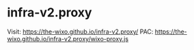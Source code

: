 # infra-v2.proxy

Visit: https://the-wixo.github.io/infra-v2.proxy/
PAC: https://the-wixo.github.io/infra-v2.proxy/wixo-proxy.js
